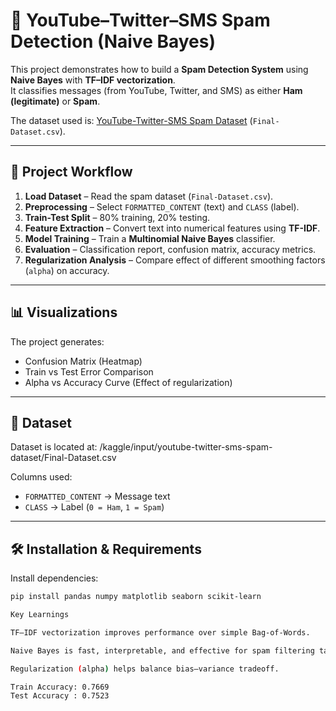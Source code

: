 # 📩 YouTube–Twitter–SMS Spam Detection (Naive Bayes)

This project demonstrates how to build a **Spam Detection System** using **Naive Bayes** with **TF–IDF vectorization**.  
It classifies messages (from YouTube, Twitter, and SMS) as either **Ham (legitimate)** or **Spam**.  

The dataset used is: [YouTube-Twitter-SMS Spam Dataset](https://www.kaggle.com/datasets) (`Final-Dataset.csv`).

---

## 🚀 Project Workflow
1. **Load Dataset** – Read the spam dataset (`Final-Dataset.csv`).
2. **Preprocessing** – Select `FORMATTED_CONTENT` (text) and `CLASS` (label).
3. **Train-Test Split** – 80% training, 20% testing.
4. **Feature Extraction** – Convert text into numerical features using **TF-IDF**.
5. **Model Training** – Train a **Multinomial Naive Bayes** classifier.
6. **Evaluation** – Classification report, confusion matrix, accuracy metrics.
7. **Regularization Analysis** – Compare effect of different smoothing factors (`alpha`) on accuracy.

---

## 📊 Visualizations
The project generates:
- Confusion Matrix (Heatmap)  
- Train vs Test Error Comparison  
- Alpha vs Accuracy Curve (Effect of regularization)

---

## 📂 Dataset
Dataset is located at: /kaggle/input/youtube-twitter-sms-spam-dataset/Final-Dataset.csv


Columns used:
- `FORMATTED_CONTENT` → Message text  
- `CLASS` → Label (`0 = Ham`, `1 = Spam`)

---

## 🛠️ Installation & Requirements
Install dependencies:

```bash
pip install pandas numpy matplotlib seaborn scikit-learn

Key Learnings

TF–IDF vectorization improves performance over simple Bag-of-Words.

Naive Bayes is fast, interpretable, and effective for spam filtering tasks.

Regularization (alpha) helps balance bias–variance tradeoff.

Train Accuracy: 0.7669
Test Accuracy : 0.7523


